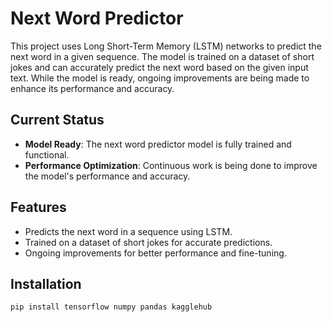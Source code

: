 # Next Word Predictor

This project uses Long Short-Term Memory (LSTM) networks to predict the next word in a given sequence. The model is trained on a dataset of short jokes and can accurately predict the next word based on the given input text. While the model is ready, ongoing improvements are being made to enhance its performance and accuracy.

## Current Status
- **Model Ready**: The next word predictor model is fully trained and functional.
- **Performance Optimization**: Continuous work is being done to improve the model's performance and accuracy.

## Features
- Predicts the next word in a sequence using LSTM.
- Trained on a dataset of short jokes for accurate predictions.
- Ongoing improvements for better performance and fine-tuning.

## Installation

```bash
pip install tensorflow numpy pandas kagglehub
